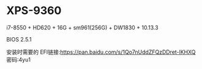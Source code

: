 # XPS-9360
i7-8550 +  HD620 + 16G + sm961(256G) + DW1830 + 10.13.3


BIOS 2.5.1


安装时需要的 EFI链接:https://pan.baidu.com/s/1Qo7nUddZFQzDDret-lKHXQ  密码:4yu1
